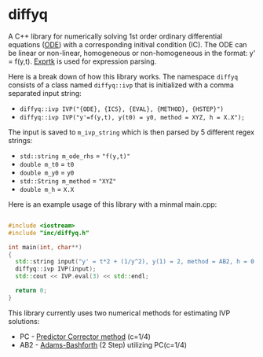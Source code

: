 # diffyq

A C++ library for numerically solving 1st order ordinary differential equations ([ODE](https://en.wikipedia.org/wiki/Ordinary_differential_equation)) with a corresponding initival condition (IC). The ODE can be linear or non-linear, homogeneous or non-homogeneous in the format: y' = f(y,t). [Exprtk](https://github.com/ArashPartow/exprtk) is used for expression parsing.

Here is a break down of how this library works. The namespace ```diffyq``` consists of a class named ```diffyq::ivp``` that is initialized with a comma separated input string:
* ```diffyq::ivp IVP("{ODE}, {ICS}, {EVAL}, {METHOD}, {HSTEP}")```
* ```diffyq::ivp IVP("y'=f(y,t), y(t0) = y0, method = XYZ, h = X.X");```

The input is saved to ```m_ivp_string``` which is then parsed by 5 different regex strings:
* ```std::string m_ode_rhs``` = ```"f(y,t)"```
* ```double m_t0``` = ```t0```
* ```double m_y0``` = ```y0```
* ```std::String m_method``` = ```"XYZ"```
* ```double m_h``` = ```X.X```


Here is an example usage of this library with a minmal main.cpp:

```c++

#include <iostream>
#include "inc/diffyq.h"

int main(int, char**) 
{
  std::string input("y' = t*2 + (1/y^2), y(1) = 2, method = AB2, h = 0.1")
  diffyq::ivp IVP(input);
  std::cout << IVP.eval(3) << std::endl;

  return 0;
}

```



This library currently uses two numerical methods for estimating IVP solutions:
* PC - [Predictor Corrector method](https://en.wikipedia.org/wiki/Predictor%E2%80%93corrector_method) (c=1/4)
* AB2 - [Adams-Bashforth](https://en.wikipedia.org/wiki/Linear_multistep_method#Adams%E2%80%93Bashforth_methods) (2 Step) utilizing PC(c=1/4)
